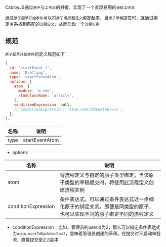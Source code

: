 CabloyJS通过`原子`与`工作流`的对接，实现了一个直观易用的`审批工作流`

通过`原子起草开始事件`可以将`原子`与`流程定义`绑定起来，当`原子草稿`提交时，就通过绑定关系找到匹配的`流程定义`，从而启动一个`流程实例`

## 规范

`原子起草开始事件`的定义规范如下：

``` javascript
{
  id: 'startEvent_1',
  name: 'Drafting',
  type: 'startEventAtom',
  options: {
    atom: {
      module: 'a-cms',
      atomClassName: 'article',
    },
    conditionExpression: null,
    // conditionExpression: 'atom.userIdUpdated!==2',
  },
},
```

|名称|说明|
|--|--|
|type|startEventAtom|

- options

|名称|说明|
|--|--|
|atom|将流程定义与指定的原子类型绑定。当该原子类型的草稿提交时，将使用此流程定义创建流程实例|
|conditionExpression|条件表达式。可以通过条件表达式近一步细化原子的绑定关系。即便是同类型的原子，也可以实现不同的原子绑定不同的流程定义|

- conditionExpression：比如，管理员的userId为2，那么可以指定条件表达式为`atom.userIdUpdated!==2`，意味着管理员创建的草稿，在提交时不启动审批流，直接提交至`正式`副本

